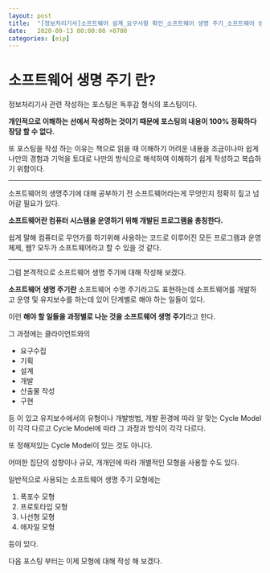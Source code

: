 ```yaml
---
layout: post
title:  "[정보처리기사]소프트웨어 설계_요구사항 확인_소프트웨어 생명 주기_소프트웨어 생명 주기 란?"
date:   2020-09-13 00:00:00 +0700
categories: [eip]
---
```

소프트웨어 생명 주기 란?
====

정보처리기사 관련 작성하는 포스팅은 독후감 형식의 포스팅이다.

**개인적으로 이해하는 선에서 작성하는 것이기 때문에 포스팅의 내용이 100% 정확하다 장담 할 수 없다.**

또 포스팅을 작성 하는 이유는 책으로 읽을 때 이해하기 어려운 내용을 조금이나마 쉽게 나만의 경험과 기억을 토대로 나만의 방식으로 해석하여 이해하기 쉽게 작성하고 복습하기 위함이다.

* * *

소프트웨어의 생명주기에 대해 공부하기 전 소프트웨어라는게 무엇인지 정확히 짚고 넘어갈 필요가 있다.

**소프트웨어란 컴퓨터 시스템을 운영하기 위해 개발된 프로그램을 총칭한다.**

쉽게 말해 컴퓨터로 무언가를 하기위해 사용하는 코드로 이루어진 모든 프로그램과 운영체제, 웹? 모두가 소프트웨어라고 할 수 있을 것 같다.

* * *

그럼 본격적으로 소프트웨어 생명 주기에 대해 작성해 보겠다.

**소프트웨어 생명 주기란** 소프트웨어 수명 주기라고도 표현하는데 소프트웨어를 개발하고 운영 및 유지보수를 하는데 있어 단계별로 해야 하는 일들이 있다.

이런 **해야 할 일들을 과정별로 나눈 것을 소프트웨어 생명 주기**라고 한다.

그 과정에는 클라이언트와의

* 요구수집
* 기획
* 설계
* 개발
* 산출물 작성
* 구현

등 이 있고 유지보수에서의 유형이나 개발방법, 개발 환경에 따라 알 맞는 Cycle Model이 각각 다르고 Cycle Model에 따라 그 과정과 방식이 각각 다르다.

또 정해져있는 Cycle Model이 있는 것도 아니다.

어떠한 집단의 성향이나 규모, 개개인에 따라 개별적인 모형을 사용할 수도 있다.

일반적으로 사용되는 소프트웨어 생명 주기 모형에는

1. 폭포수 모형
2. 프로토타입 모형
3. 나선형 모형
4. 애자일 모형

등이 있다.

다음 포스팅 부터는 이제 모형에 대해 작성 해 보겠다.

